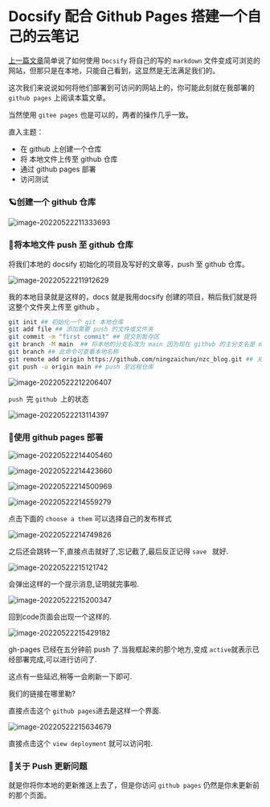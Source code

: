 # Docsify 配合 Github Pages 搭建一个自己的云笔记

[上一篇文章](./使用doscify将文章写成文档一般丝滑.md)简单说了如何使用 `Docsify` 将自己的写的 `markdown` 文件变成可浏览的网站，但那只是在本地，只能自己看到，这显然是无法满足我们的。

这次我们来说说如何将他们部署到可访问的网站上的，你可能此刻就在我部署的 `github pages` 上阅读本篇文章。

当然使用 `gitee pages` 也是可以的，两者的操作几乎一致。



直入主题：

- 在 github 上创建一个仓库
- 将 本地文件上传至 github 仓库
- 通过 github pages 部署
- 访问测试

### 🪐创建一个 github 仓库



![image-20220522211333693](https://raw.githubusercontent.com/ningzaichun/nzc_img_store/main/img/202205222202728.png)

### 🌅将本地文件 push 至 github 仓库

将我们本地的 docsify 初始化的项目及写好的文章等，push 至 github 仓库。

![image-20220522211912629](https://raw.githubusercontent.com/ningzaichun/nzc_img_store/main/img/202205222202857.png)

我的本地目录就是这样的，docs 就是我用docsify 创建的项目，稍后我们就是将这整个文件夹上传至 github 。

```bash
git init ## 初始化一个 git 本地仓库
git add file ## 添加需要 push 的文件或文件夹 
git commit -m "first commit" ## 提交到暂存区
git branch -M main  ## 将本地的分支名改为 main 因为现在 github 的主分支名是 main 而不是master
git branch ## 此命令可查看本地名称
git remote add origin https://github.com/ningzaichun/nzc_blog.git ## 关联远程仓库
git push -u origin main ## push 至远程仓库
```

![image-20220522212206407](https://raw.githubusercontent.com/ningzaichun/nzc_img_store/main/img/202205222202812.png)

`push `完 `github `上的状态

![image-20220522213114397](https://raw.githubusercontent.com/ningzaichun/nzc_img_store/main/img/202205222202241.png)





### 🌝使用 github pages 部署

![image-20220522214405460](https://raw.githubusercontent.com/ningzaichun/nzc_img_store/main/img/202205222202242.png)

![image-20220522214423660](https://raw.githubusercontent.com/ningzaichun/nzc_img_store/main/img/202205222202923.png)

![image-20220522214500969](https://raw.githubusercontent.com/ningzaichun/nzc_img_store/main/img/202205222202698.png)

![image-20220522214559279](https://raw.githubusercontent.com/ningzaichun/nzc_img_store/main/img/202205222202487.png)



点击下面的 `choose a them` 可以选择自己的发布样式

![image-20220522214749826](https://raw.githubusercontent.com/ningzaichun/nzc_img_store/main/img/202205222202843.png)

之后还会跳转一下,直接点击就好了,忘记截了,最后反正记得 `save ` 就好.



![image-20220522215121742](https://raw.githubusercontent.com/ningzaichun/nzc_img_store/main/img/202205222202303.png)

会弹出这样的一个提示消息,证明就完事啦.

![image-20220522215200347](https://raw.githubusercontent.com/ningzaichun/nzc_img_store/main/img/202205230924208.png)

回到code页面会出现一个这样的.

![image-20220522215429182](https://raw.githubusercontent.com/ningzaichun/nzc_img_store/main/img/202205222202523.png)



gh-pages 已经在五分钟前 push 了.当我框起来的那个地方,变成 `active`就表示已经部署完成,可以进行访问了.

这点有一些延迟,稍等一会刷新一下即可.



我们的链接在哪里勒?

直接点击这个 `github pages`进去是这样一个界面.

![image-20220522215634679](https://raw.githubusercontent.com/ningzaichun/nzc_img_store/main/img/202205222202154.png)



直接点击这个 `view deployment` 就可以访问啦.



### 🌁关于 Push 更新问题

就是你将你本地的更新推送上去了，但是你访问 `github pages` 仍然是你未更新前的那个页面。 



